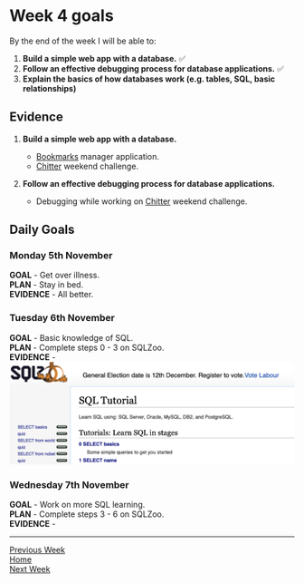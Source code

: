 # Week 4 goals

By the end of the week I will be able to:

1. **Build a simple web app with a database.** :white_check_mark:
2. **Follow an effective debugging process for database applications.** :white_check_mark:
3. **Explain the basics of how databases work (e.g. tables, SQL, basic relationships)**

## Evidence
1. **Build a simple web app with a database.**

    * [Bookmarks](https://github.com/jonesandy/bookmarks-manager) manager application.
    * [Chitter](https://github.com/jonesandy/chitter-challenge) weekend challenge.

2. **Follow an effective debugging process for database applications.**

    * Debugging while working on [Chitter](https://github.com/jonesandy/chitter-challenge) weekend challenge.



## Daily Goals

### Monday 5th November

**GOAL** -    Get over illness.   
**PLAN** -     Stay in bed.   
**EVIDENCE** -   All better.


### Tuesday 6th November

**GOAL** - Basic knowledge of SQL.    
**PLAN** - Complete steps 0 - 3 on SQLZoo.    
**EVIDENCE** -    ![SQLZoo](https://github.com/jonesandy/learning-goals/blob/master/week4/_imgs/sql-0.png)    

### Wednesday 7th November

**GOAL** - Work on more SQL learning.    
**PLAN** - Complete steps 3 - 6 on SQLZoo.    
**EVIDENCE** -  

---
[Previous Week](https://github.com/jonesandy/learning-goals/blob/master/week3/week3.md)    
[Home](https://github.com/jonesandy/learning-goals)    
[Next Week](https://github.com/jonesandy/learning-goals/blob/master/week5/week5.md)
